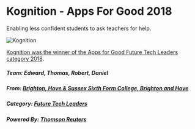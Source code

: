 # Kognition - Apps For Good 2018
Enabling less confident students to ask teachers for help.

![Kognition](https://dashboard.appsforgood.org/assets/public/awards/2018/finalists/kognition-b5244a9f284152e068d3b0ccf0b921e6439af0f61504753a5a89c0b052a02c58.png)

[Kognition was the winner of the Apps for Good Future Tech Leaders category 2018](https://dashboard.appsforgood.org/public/awards/2018/kognition).

##### Team: Edward, Thomas, Robert, Daniel
##### From: [Brighton, Hove & Sussex Sixth Form College, Brighton and Hove](https://www.bhasvic.ac.uk/)
##### **Category:** [Future Tech Leaders](https://dashboard.appsforgood.org/public/awards/2018/categories/future-tech-leaders)
##### **Powered By:** [Thomson Reuters](https://www.thomsonreuters.com/en.html)
